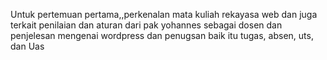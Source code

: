 Untuk pertemuan pertama,,perkenalan mata kuliah rekayasa web dan 
juga terkait penilaian dan aturan dari pak yohannes sebagai dosen 
dan penjelesan mengenai wordpress dan penugsan baik itu tugas, absen, uts, dan Uas 
